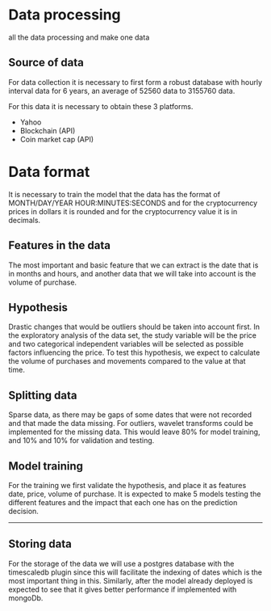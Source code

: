 # Data processing

all the data processing and make one data

## Source of data
For data collection it is necessary to first form a robust database with hourly interval data for 6 years, an average of 52560 data to 3155760 data.

For this data it is necessary to obtain these 3 platforms.

 - Yahoo
 - Blockchain (API)
 - Coin market cap (API)

# Data format
It is necessary to train the model that the data has the format of MONTH/DAY/YEAR HOUR:MINUTES:SECONDS and for the cryptocurrency prices in dollars it is rounded and for the cryptocurrency value it is in decimals.



## Features in the data
The most important and basic feature that we can extract is the date that is in months and hours, and another data that we will take into account is the volume of purchase.

## Hypothesis
Drastic changes that would be outliers should be taken into account first. In the exploratory analysis of the data set, the study variable will be the price and two categorical independent variables will be selected as possible factors influencing the price. To test this hypothesis, we expect to calculate the volume of purchases and movements compared to the value at that time.

## Splitting data
Sparse data, as there may be gaps of some dates that were not recorded and that made the data missing. For outliers, wavelet transforms could be implemented for the missing data. This would leave 80% for model training, and 10% and 10% for validation and testing.

## Model training
For the training we first validate the hypothesis, and place it as features date, price, volume of purchase. It is expected to make 5 models testing the different features and the impact that each one has on the prediction decision.

---
## Storing data
For the storage of the data we will use a postgres database with the timescaledb plugin since this will facilitate the indexing of dates which is the most important thing in this. Similarly, after the model already deployed is expected to see that it gives better performance if implemented with mongoDb.

